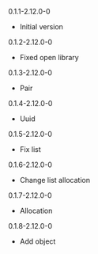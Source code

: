 0.1.1-2.12.0-0

- Initial version

0.1.2-2.12.0-0

- Fixed open library

0.1.3-2.12.0-0

- Pair

0.1.4-2.12.0-0

- Uuid

0.1.5-2.12.0-0

- Fix list

0.1.6-2.12.0-0

- Change list allocation

0.1.7-2.12.0-0

- Allocation

0.1.8-2.12.0-0

- Add object